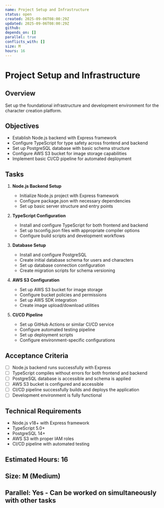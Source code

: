 ```yaml
---
name: Project Setup and Infrastructure
status: open
created: 2025-09-06T08:00:29Z
updated: 2025-09-06T08:00:29Z
github: 
depends_on: []
parallel: true
conflicts_with: []
size: M
hours: 16
---
```


# Project Setup and Infrastructure

## Overview
Set up the foundational infrastructure and development environment for the character creation platform.

## Objectives
- Establish Node.js backend with Express framework
- Configure TypeScript for type safety across frontend and backend
- Set up PostgreSQL database with basic schema structure
- Configure AWS S3 bucket for image storage capabilities
- Implement basic CI/CD pipeline for automated deployment

## Tasks
1. **Node.js Backend Setup**
   - Initialize Node.js project with Express framework
   - Configure package.json with necessary dependencies
   - Set up basic server structure and entry points

2. **TypeScript Configuration**
   - Install and configure TypeScript for both frontend and backend
   - Set up tsconfig.json files with appropriate compiler options
   - Configure build scripts and development workflows

3. **Database Setup**
   - Install and configure PostgreSQL
   - Create initial database schema for users and characters
   - Set up database connection configuration
   - Create migration scripts for schema versioning

4. **AWS S3 Configuration**
   - Set up AWS S3 bucket for image storage
   - Configure bucket policies and permissions
   - Set up AWS SDK integration
   - Create image upload/download utilities

5. **CI/CD Pipeline**
   - Set up GitHub Actions or similar CI/CD service
   - Configure automated testing pipeline
   - Set up deployment scripts
   - Configure environment-specific configurations

## Acceptance Criteria
- [ ] Node.js backend runs successfully with Express
- [ ] TypeScript compiles without errors for both frontend and backend
- [ ] PostgreSQL database is accessible and schema is applied
- [ ] AWS S3 bucket is configured and accessible
- [ ] CI/CD pipeline successfully builds and deploys the application
- [ ] Development environment is fully functional

## Technical Requirements
- Node.js v18+ with Express framework
- TypeScript 5.0+
- PostgreSQL 14+
- AWS S3 with proper IAM roles
- CI/CD pipeline with automated testing

## Estimated Hours: 16
## Size: M (Medium)
## Parallel: Yes - Can be worked on simultaneously with other tasks